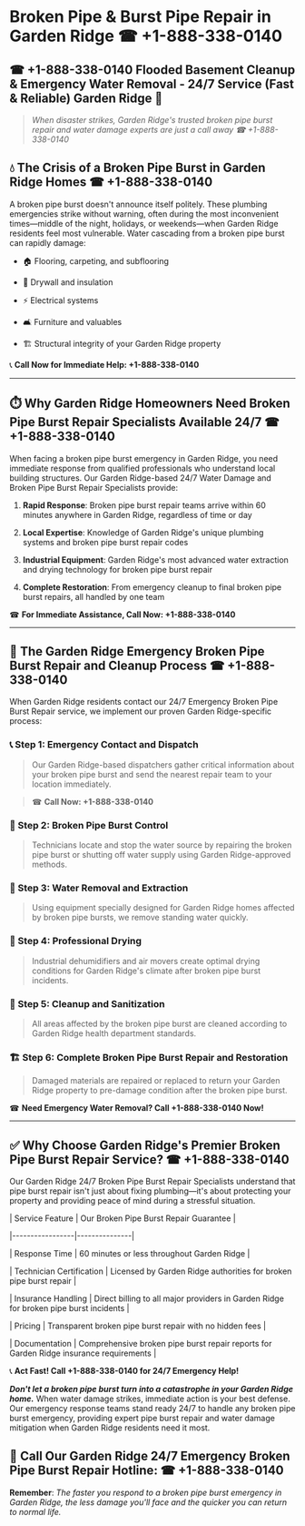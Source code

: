 # Broken Pipe & Burst Pipe Repair in Garden Ridge ☎ +1-888-338-0140  
## ☎ +1-888-338-0140 Flooded Basement Cleanup & Emergency Water Removal - 24/7 Service (Fast & Reliable) Garden Ridge 🚨  

> *When disaster strikes, Garden Ridge's trusted broken pipe burst repair and water damage experts are just a call away ☎ +1-888-338-0140*  

## 💧 The Crisis of a Broken Pipe Burst in Garden Ridge Homes ☎ +1-888-338-0140  

A broken pipe burst doesn't announce itself politely. These plumbing emergencies strike without warning, often during the most inconvenient times—middle of the night, holidays, or weekends—when Garden Ridge residents feel most vulnerable. Water cascading from a broken pipe burst can rapidly damage:  

* 🏠 Flooring, carpeting, and subflooring  
* 🧱 Drywall and insulation  
* ⚡ Electrical systems  
* 🛋️ Furniture and valuables  
* 🏗️ Structural integrity of your Garden Ridge property  

📞 **Call Now for Immediate Help: +1-888-338-0140**  

---  

## ⏱️ Why Garden Ridge Homeowners Need Broken Pipe Burst Repair Specialists Available 24/7 ☎ +1-888-338-0140  

When facing a broken pipe burst emergency in Garden Ridge, you need immediate response from qualified professionals who understand local building structures. Our Garden Ridge-based 24/7 Water Damage and Broken Pipe Burst Repair Specialists provide:  

1. **Rapid Response**: Broken pipe burst repair teams arrive within 60 minutes anywhere in Garden Ridge, regardless of time or day  
2. **Local Expertise**: Knowledge of Garden Ridge's unique plumbing systems and broken pipe burst repair codes  
3. **Industrial Equipment**: Garden Ridge's most advanced water extraction and drying technology for broken pipe burst repair  
4. **Complete Restoration**: From emergency cleanup to final broken pipe burst repairs, all handled by one team  

☎ **For Immediate Assistance, Call Now: +1-888-338-0140**  

---  

## 🔧 The Garden Ridge Emergency Broken Pipe Burst Repair and Cleanup Process ☎ +1-888-338-0140  

When Garden Ridge residents contact our 24/7 Emergency Broken Pipe Burst Repair service, we implement our proven Garden Ridge-specific process:  

### 📞 Step 1: Emergency Contact and Dispatch  
> Our Garden Ridge-based dispatchers gather critical information about your broken pipe burst and send the nearest repair team to your location immediately.  
> ☎ **Call Now: +1-888-338-0140**  

### 🚿 Step 2: Broken Pipe Burst Control  
> Technicians locate and stop the water source by repairing the broken pipe burst or shutting off water supply using Garden Ridge-approved methods.  

### 🌊 Step 3: Water Removal and Extraction  
> Using equipment specially designed for Garden Ridge homes affected by broken pipe bursts, we remove standing water quickly.  

### 💨 Step 4: Professional Drying  
> Industrial dehumidifiers and air movers create optimal drying conditions for Garden Ridge's climate after broken pipe burst incidents.  

### 🧼 Step 5: Cleanup and Sanitization  
> All areas affected by the broken pipe burst are cleaned according to Garden Ridge health department standards.  

### 🏗️ Step 6: Complete Broken Pipe Burst Repair and Restoration  
> Damaged materials are repaired or replaced to return your Garden Ridge property to pre-damage condition after the broken pipe burst.  

☎ **Need Emergency Water Removal? Call +1-888-338-0140 Now!**  

---  

## ✅ Why Choose Garden Ridge's Premier Broken Pipe Burst Repair Service? ☎ +1-888-338-0140  

Our Garden Ridge 24/7 Broken Pipe Burst Repair Specialists understand that pipe burst repair isn't just about fixing plumbing—it's about protecting your property and providing peace of mind during a stressful situation.  

| Service Feature | Our Broken Pipe Burst Repair Guarantee |  
|-----------------|---------------|  
| Response Time | 60 minutes or less throughout Garden Ridge |  
| Technician Certification | Licensed by Garden Ridge authorities for broken pipe burst repair |  
| Insurance Handling | Direct billing to all major providers in Garden Ridge for broken pipe burst incidents |  
| Pricing | Transparent broken pipe burst repair with no hidden fees |  
| Documentation | Comprehensive broken pipe burst repair reports for Garden Ridge insurance requirements |  

📞 **Act Fast! Call +1-888-338-0140 for 24/7 Emergency Help!**  

***Don't let a broken pipe burst turn into a catastrophe in your Garden Ridge home.*** When water damage strikes, immediate action is your best defense. Our emergency response teams stand ready 24/7 to handle any broken pipe burst emergency, providing expert pipe burst repair and water damage mitigation when Garden Ridge residents need it most.  

## 📱 Call Our Garden Ridge 24/7 Emergency Broken Pipe Burst Repair Hotline: ☎ +1-888-338-0140  

**Remember**: *The faster you respond to a broken pipe burst emergency in Garden Ridge, the less damage you'll face and the quicker you can return to normal life.*